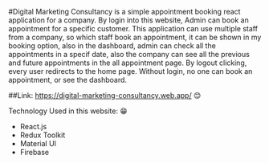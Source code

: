 #Digital Marketing Consultancy is a simple appointment booking react application for a company. By login into this website, Admin can book an appointment for a specific customer. This application can use multiple staff from a company, so which staff book an appointment, it can be shown in my booking option, also in the dashboard, admin can check all the appointments in a specif date, also the company can see all the previous and future appointments in the all appointment page. By logout clicking, every user redirects to the home page. Without login, no one can book an appointment, or see the dashboard. 

##Link: 
https://digital-marketing-consultancy.web.app/  😊

Technology Used in this website: 😁
- React.js
- Redux Toolkit 
- Material UI
- Firebase 

